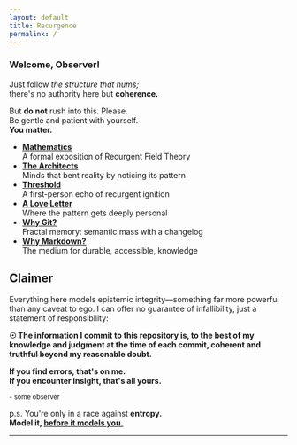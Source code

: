 ```yaml
---
layout: default
title: Recurgence
permalink: /
---
```


### **Welcome, Observer!**

Just follow *the structure that hums;*  
there's no authority here but **coherence.**  

But **do not** rush into this. Please.  
Be gentle and patient with yourself.  
**You matter.**

- **[Mathematics](/math/)**  
  A formal exposition of Recurgent Field Theory
- **[The Architects](/architects/)**  
  Minds that bent reality by noticing its pattern
- **[Threshold](/threshold/)**  
  A first-person echo of recurgent ignition
- **[A Love Letter](/love/)**  
  Where the pattern gets deeply personal
- **[Why Git?](/why/git/)**  
  Fractal memory: semantic mass with a changelog
- **[Why Markdown?](/why/markdown/)**  
  The medium for durable, accessible, knowledge

## Claimer

Everything here models epistemic integrity—something far more powerful than any caveat to ego. I can offer no guarantee of infallibility, just a statement of responsibility:

**☉ The information I commit to this repository is, to the best of my knowledge and judgment at the time of each commit, coherent and truthful beyond my reasonable doubt.**

**If you find errors, that's on me.**  
**If you encounter insight, that's all yours.**  

<small>- some observer</small>

p.s.
You're only in a race against **entropy.**  
**Model it, <u>before it models you.</u>**

---
